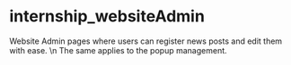 # internship_websiteAdmin

Website Admin pages where users can register news posts and edit them with ease. \n
The same applies to the popup management. 
